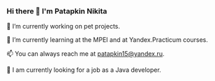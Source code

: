 ### Hi there 👋 I'm Patapkin Nikita


🔭 I’m currently working on pet projects.

🌱 I’m currently learning at the MPEI and at Yandex.Practicum courses.

📫 You can always reach me at patapkin15@yandex.ru.

:eyes: I am currently looking for a job as a Java developer.
